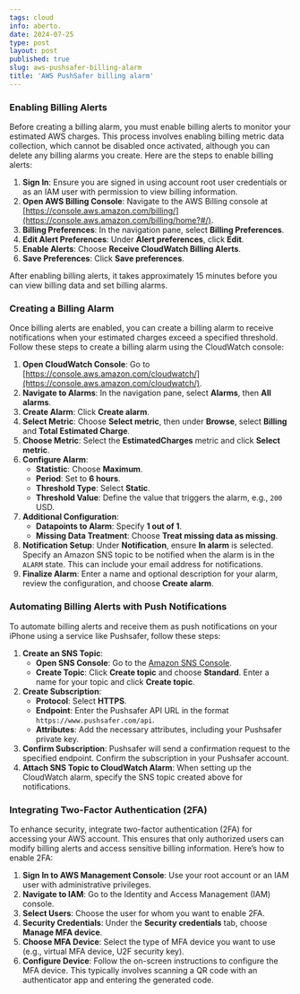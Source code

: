 ```yaml
---
tags: cloud
info: aberto.
date: 2024-07-25
type: post
layout: post
published: true
slug: aws-pushsafer-billing-alarm
title: 'AWS PushSafer billing alarm'
---
```


### Enabling Billing Alerts

Before creating a billing alarm, you must enable billing alerts to monitor your estimated AWS charges. This process involves enabling billing metric data collection, which cannot be disabled once activated, although you can delete any billing alarms you create. Here are the steps to enable billing alerts:

1. **Sign In**: Ensure you are signed in using account root user credentials or as an IAM user with permission to view billing information.
2. **Open AWS Billing Console**: Navigate to the AWS Billing console at [https://console.aws.amazon.com/billing/](https://console.aws.amazon.com/billing/home?#/).
3. **Billing Preferences**: In the navigation pane, select **Billing Preferences**.
4. **Edit Alert Preferences**: Under **Alert preferences**, click **Edit**.
5. **Enable Alerts**: Choose **Receive CloudWatch Billing Alerts**.
6. **Save Preferences**: Click **Save preferences**.

After enabling billing alerts, it takes approximately 15 minutes before you can view billing data and set billing alarms.

### Creating a Billing Alarm

Once billing alerts are enabled, you can create a billing alarm to receive notifications when your estimated charges exceed a specified threshold. Follow these steps to create a billing alarm using the CloudWatch console:

1. **Open CloudWatch Console**: Go to [https://console.aws.amazon.com/cloudwatch/](https://console.aws.amazon.com/cloudwatch/).
2. **Navigate to Alarms**: In the navigation pane, select **Alarms**, then **All alarms**.
3. **Create Alarm**: Click **Create alarm**.
4. **Select Metric**: Choose **Select metric**, then under **Browse**, select **Billing** and **Total Estimated Charge**.
5. **Choose Metric**: Select the **EstimatedCharges** metric and click **Select metric**.
6. **Configure Alarm**:
   - **Statistic**: Choose **Maximum**.
   - **Period**: Set to **6 hours**.
   - **Threshold Type**: Select **Static**.
   - **Threshold Value**: Define the value that triggers the alarm, e.g., `200` USD.
7. **Additional Configuration**:
   - **Datapoints to Alarm**: Specify **1 out of 1**.
   - **Missing Data Treatment**: Choose **Treat missing data as missing**.
8. **Notification Setup**: Under **Notification**, ensure **In alarm** is selected. Specify an Amazon SNS topic to be notified when the alarm is in the `ALARM` state. This can include your email address for notifications.
9. **Finalize Alarm**: Enter a name and optional description for your alarm, review the configuration, and choose **Create alarm**.

### Automating Billing Alerts with Push Notifications

To automate billing alerts and receive them as push notifications on your iPhone using a service like Pushsafer, follow these steps:

1. **Create an SNS Topic**:
   - **Open SNS Console**: Go to the [Amazon SNS Console](https://console.aws.amazon.com/sns/v3/home).
   - **Create Topic**: Click **Create topic** and choose **Standard**. Enter a name for your topic and click **Create topic**.
2. **Create Subscription**:
   - **Protocol**: Select **HTTPS**.
   - **Endpoint**: Enter the Pushsafer API URL in the format `https://www.pushsafer.com/api`.
   - **Attributes**: Add the necessary attributes, including your Pushsafer private key.
3. **Confirm Subscription**: Pushsafer will send a confirmation request to the specified endpoint. Confirm the subscription in your Pushsafer account.
4. **Attach SNS Topic to CloudWatch Alarm**: When setting up the CloudWatch alarm, specify the SNS topic created above for notifications.

### Integrating Two-Factor Authentication (2FA)

To enhance security, integrate two-factor authentication (2FA) for accessing your AWS account. This ensures that only authorized users can modify billing alerts and access sensitive billing information. Here’s how to enable 2FA:

1. **Sign In to AWS Management Console**: Use your root account or an IAM user with administrative privileges.
2. **Navigate to IAM**: Go to the Identity and Access Management (IAM) console.
3. **Select Users**: Choose the user for whom you want to enable 2FA.
4. **Security Credentials**: Under the **Security credentials** tab, choose **Manage MFA device**.
5. **Choose MFA Device**: Select the type of MFA device you want to use (e.g., virtual MFA device, U2F security key).
6. **Configure Device**: Follow the on-screen instructions to configure the MFA device. This typically involves scanning a QR code with an authenticator app and entering the generated code.
